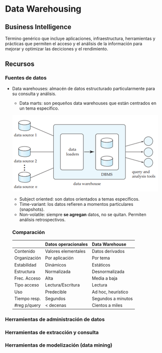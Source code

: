# Data Warehousing

## Business Intelligence
Término genérico que incluye aplicaciones, infraestructura, herramientas y prácticas que permiten el acceso y el análisis de la información para mejorar y optimizar las deciciones y el rendimiento.

## Recursos

### Fuentes de datos
- Data warehouses: almacén de datos estructurado particularmente para su consulta y análisis.
    + Data marts: son pequeños data warehouses que están centrados en un tema específico.

    ![Data Warehouses](img/10-datawarehouses.png)

    + Subject oriented: son datos orientados a temas específicos.
    + Time-variant: los datos refieren a momentos particulares (snapshots).
    + Non-volatile: siempre **se agregan** datos, no se quitan. Permiten análisis retrospectivos.

    ### Comparación 

    |              | Datos operacionales  | Data Warehouse          |
    | --           | --                   | --                      |
    | Contenido    | Valores elementales  | Datos derivados         |
    | Organización | Por aplicación       | Por tema                |
    | Estabilidad  | Dinámicos            | Estáticos               |
    | Estructura   | Normalizada          | Desnormalizada          |
    | Frec. Acceso | Alta                 | Media a baja            |
    | Tipo acceso  | Lectura/Escritura    | Lectura                 |
    | Uso          | Predecible           | Ad hoc, heurístico      |
    | Tiempo resp. | Segundos             | Segundos a minutos      |
    | #reg p/query | < decenas            | Cientos a miles         |


### Herramientas de administración de datos

### Herramientas de extracción y consulta

### Herramientas de modelización (data mining)
